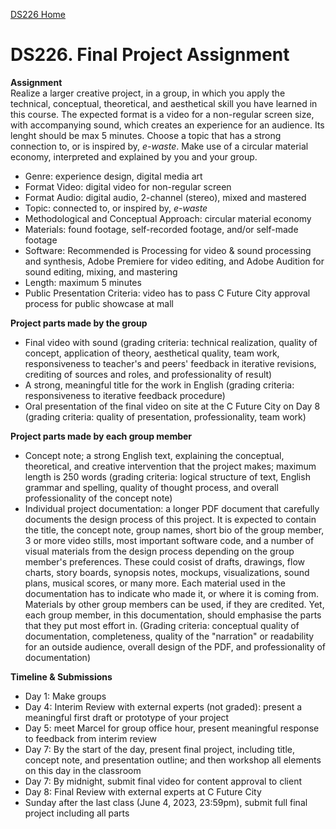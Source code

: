 [DS226 Home](home.md)

# DS226. Final Project Assignment

**Assignment**  
Realize a larger creative project, in a group, in which you apply the technical, conceptual, theoretical, and aesthetical skill you have learned in this course. The expected format is a video for a non-regular screen size, with accompanying sound, which creates an experience for an audience. Its lenght should be max 5 minutes. Choose a topic that has a strong connection to, or is inspired by, *e-waste*. Make use of a circular material economy, interpreted and explained by you and your group.


- Genre: experience design, digital media art
- Format Video: digital video for non-regular screen
- Format Audio: digital audio, 2-channel (stereo), mixed and mastered
- Topic: connected to, or inspired by, *e-waste*
- Methodological and Conceptual Approach: circular material economy
- Materials: found footage, self-recorded footage, and/or self-made footage
- Software: Recommended is Processing for video & sound processing and synthesis, Adobe Premiere for video editing, and Adobe Audition for sound editing, mixing, and mastering
- Length: maximum 5 minutes
- Public Presentation Criteria: video has to pass C Future City approval process for public showcase at mall

**Project parts made by the group**
- Final video with sound (grading criteria: technical realization, quality of concept, application of theory, aesthetical quality, team work, responsiveness to teacher's and peers' feedback in iterative revisions, crediting of sources and roles, and professionality of result)
- A strong, meaningful title for the work in English (grading criteria: responsiveness to iterative feedback procedure)
- Oral presentation of the final video on site at the C Future City on Day 8 (grading criteria: quality of presentation, professionality, team work)

**Project parts made by each group member**
- Concept note; a strong English text, explaining the conceptual, theoretical, and creative intervention that the project makes; maximum length is 250 words (grading criteria: logical structure of text, English grammar and spelling, quality of thought process, and overall professionality of the concept note)
- Individual project documentation: a longer PDF document that carefully documents the design process of this project. It is expected to contain the title, the concept note, group names, short bio of the group member, 3 or more video stills, most important software code, and a number of visual materials from the design process depending on the group member's preferences. These could cosist of drafts, drawings, flow charts, story boards, synopsis notes, mockups, visualizations, sound plans, musical scores, or many more. Each material used in the documentation has to indicate who made it, or where it is coming from. Materials by other group members can be used, if they are credited. Yet, each group member, in this documentation, should emphasise the parts that they put most effort in. (Grading criteria: conceptual quality of documentation, completeness, quality of the "narration" or readability for an outside audience, overall design of the PDF, and professionality of documentation)

**Timeline & Submissions**
- Day 1: Make groups
- Day 4: Interim Review with external experts (not graded): present a meaningful first draft or prototype of your project
- Day 5: meet Marcel for group office hour, present meaningful response to feedback from interim review
- Day 7: By the start of the day, present final project, including title, concept note, and presentation outline; and then workshop all elements on this day in the classroom 
- Day 7: By midnight, submit final video for content approval to client
- Day 8: Final Review with external experts at C Future City
- Sunday after the last class (June 4, 2023, 23:59pm), submit full final project including all parts
